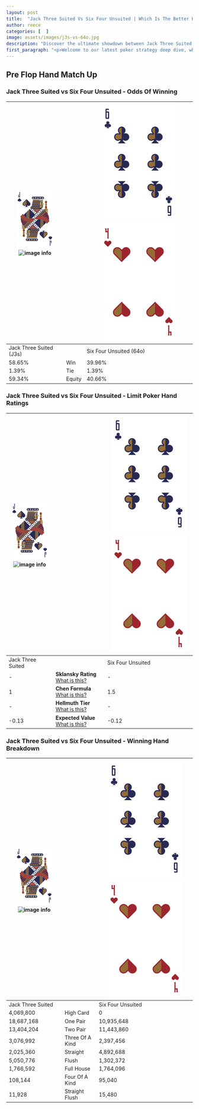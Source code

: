 ```yaml
---
layout: post
title:  "Jack Three Suited Vs Six Four Unsuited | Which Is The Better Hand In Poker? A Complete Guide"
author: reece
categories: [  ]
image: assets/images/j3s-vs-64o.jpg
description: "Discover the ultimate showdown between Jack Three Suited and Six Four Unsuited in poker! Uncover the odds, strategies, and scenarios where one hand triumphs over the other. Get ready to up your poker game with this thrilling analysis."
first_paragraph: "<p>Welcome to our latest poker strategy deep dive, where we're pitting two distinct hands against each other in a high-stakes showdown: Jack Three Suited vs Six Four Unsuited.</p><p>In the dynamic world of poker, every decision counts, and knowing which hand holds the upper hand is key to your success at the table.</p><p>In this article, we'll dissect these two hands, explore the scenarios where one dominates the other, and equip you with the knowledge to make strategic choices that can tip the odds in your favor.</p><p>Get ready to unravel the intriguing dynamics of these poker hands and elevate your game to new heights.</p>"
---
```




[comment]: # (sp0)

## Pre Flop Hand Match Up

<div class="table hand-ratings" markdown="1"> 



### Jack Three Suited vs Six Four Unsuited - Odds Of Winning


    
| ![image info](assets/images/hand1/J.png) ![image info](assets/images/hand1/3s.png) |  | ![image info](assets/images/hand2/6.png) ![image info](assets/images/hand2/4o.png) |
| -------- | -------- | -------- |
| Jack Three Suited (J3s) |  | Six Four Unsuited (64o) |
| 58.65% | Win | 39.96% |
| 1.39% | Tie | 1.39% |
| 59.34% | Equity | 40.66% |




[comment]: # (sp1)



### Jack Three Suited vs Six Four Unsuited - Limit Poker Hand Ratings


    
| ![image info](assets/images/hand1/J.png) ![image info](assets/images/hand1/3s.png) |  | ![image info](assets/images/hand2/6.png) ![image info](assets/images/hand2/4o.png) |
| -------- | -------- | -------- |
| Jack Three Suited |  | Six Four Unsuited |
| - | **Sklansky Rating** [What is this?](/sklansky-rating-explained) | - |
| 1 | **Chen Formula** [What is this?](/chen-formula-explained) | 1.5 |
| - | **Hellmuth Tier** [What is this?](/Hellmuth-tier-explained) | - |
| -0.13 | **Expected Value** [What is this?](/expected-value-explained) | -0.12 |




[comment]: # (sp2)



### Jack Three Suited vs Six Four Unsuited - Winning Hand Breakdown


    
| ![image info](assets/images/hand1/J.png) ![image info](assets/images/hand1/3s.png) |  | ![image info](assets/images/hand2/6.png) ![image info](assets/images/hand2/4o.png) |
| -------- | -------- | -------- |
| Jack Three Suited |  | Six Four Unsuited |
| 4,069,800 | High Card | 0 |
| 18,687,168 | One Pair | 10,935,648 |
| 13,404,204 | Two Pair | 11,443,860 |
| 3,076,992 | Three Of A Kind | 2,397,456 |
| 2,025,360 | Straight | 4,892,688 |
| 5,050,776 | Flush | 1,302,372 |
| 1,766,592 | Full House | 1,764,096 |
| 108,144 | Four Of A Kind | 95,040 |
| 11,928 | Straight Flush | 15,480 |




[comment]: # (sp3)



</div>

[comment]: # (sp4)



[comment]: # (sp5)

